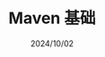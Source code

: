 ---
title: Maven 基础
date: 2024/10/02
description: Maven 笔记
categories: 
  - [Backend, DevOps]
tags: 
  - Maven
---